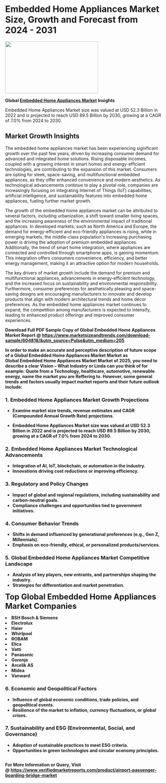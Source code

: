 <H1>Embedded Home Appliances Market Size, Growth and Forecast from 2024 - 2031</H1><img class="aligncenter size-medium wp-image-584254" src="https://thirdeyenews.in/wp-content/uploads/2024/09/Global-Market-Research-300x168.jpeg" alt="" width="300" height="168" /><p><strong>Global&nbsp;<a href="https://www.marketsizeandtrends.com/download-sample/604818/&amp;utm_source=Pulse&amp;utm_medium=205">Embedded Home Appliances Market</a> Insights</strong></p><p>Embedded Home Appliances Market size was valued at USD 52.3 Billion in 2022 and is projected to reach USD 89.5 Billion by 2030, growing at a CAGR of 7.0% from 2024 to 2030.</p><p><h2>Market Growth Insights</h2> <p>The embedded home appliances market has been experiencing significant growth over the past few years, driven by increasing consumer demand for advanced and integrated home solutions. Rising disposable incomes, coupled with a growing interest in smart homes and energy-efficient technologies, are contributing to the expansion of this market. Consumers are opting for sleek, space-saving, and multifunctional embedded appliances, as they offer enhanced convenience and modern aesthetics. As technological advancements continue to play a pivotal role, companies are increasingly focusing on integrating Internet of Things (IoT) capabilities, artificial intelligence, and sustainability features into embedded home appliances, fueling further market growth.</p> <p><strong></strong></p> <p>The growth of the embedded home appliances market can be attributed to several factors, including urbanization, a shift toward smaller living spaces, and the increasing awareness of the environmental impact of traditional appliances. In developed markets, such as North America and Europe, the demand for energy-efficient and eco-friendly appliances is rising, while in emerging markets, the middle-class population's increasing purchasing power is driving the adoption of premium embedded appliances. Additionally, the trend of smart home integration, where appliances are connected and controlled through smartphone apps, is gaining momentum. This integration offers consumers convenience, efficiency, and better energy management, making it an attractive option for modern households.</p> <p>The key drivers of market growth include the demand for premium and multifunctional appliances, advancements in energy-efficient technology, and the increased focus on sustainability and environmental responsibility. Furthermore, consumer preferences for aesthetically pleasing and space-saving designs are encouraging manufacturers to innovate and develop products that align with modern architectural trends and home décor preferences. As the embedded home appliances market continues to expand, the competition among manufacturers is expected to intensify, leading to enhanced product offerings and improved consumer experiences.</p> <p><strong></p><p><span class=""><strong>Download Full PDF Sample Copy of Global Embedded Home Appliances Market Report</strong> @ <a href="https://www.marketsizeandtrends.com/download-sample/604818/&amp;utm_source=Pulse&amp;utm_medium=205" target="_blank">https://www.marketsizeandtrends.com/download-sample/604818/&amp;utm_source=Pulse&amp;utm_medium=205</a></span></p><p>In order to make an accurate and perceptive description of future scope of a Global&nbsp;Embedded Home Appliances Market Market as Global&nbsp;Embedded Home Appliances Market Market of 2025, you need to describe a clear Vision &ndash; What Industry or Linda can you think of for example: Quote from a Technology, healthcare, automotive, renewable energy, name the market you are Reffering to. However, some general trends and factors usually impact market reports and their future outlook include:</p><h3>1.&nbsp;<strong>Embedded Home Appliances Market Growth Projections</strong></h3><ul><li>Examine market size trends, revenue estimates and CAGR (Compounded Annual Growth Rate) projections.</li><li><p>Embedded Home Appliances Market size was valued at USD 52.3 Billion in 2022 and is projected to reach USD 89.5 Billion by 2030, growing at a CAGR of 7.0% from 2024 to 2030.</p></li></ul><h3>2.&nbsp;<strong>Embedded Home Appliances Market Technological Advancements</strong></h3><ul><li>Integration of AI, IoT, blockchain, or automation in the industry.</li><li>Innovations driving cost reductions or improving efficiency.</li></ul><h3>3.&nbsp;<strong>Regulatory and Policy Changes</strong></h3><ul><li>Impact of global and regional regulations, including sustainability and carbon-neutral goals.</li><li>Compliance challenges and opportunities tied to government initiatives.</li></ul><h3>4.&nbsp;<strong>Consumer Behavior Trends</strong></h3><ul><li>Shifts in demand influenced by generational preferences (e.g., Gen Z, Millennials).</li><li>Emphasis on eco-friendly, ethical, or personalized products/services.</li></ul><h3>5.&nbsp;<strong>Global Embedded Home Appliances Market Competitive Landscape</strong></h3><ul><li>Analysis of key players, new entrants, and partnerships shaping the industry.</li><li>Strategies for differentiation and market penetration.</li></ul><p data-pm-slice="1 1 []"><span style="color: inherit; font-family: inherit; font-size: 25px;">Top Global Embedded Home Appliances Market Companies</span></p><div class="" data-test-id=""><p><li>BSH Bosch & Siemens</li><li> Electrolux</li><li> Haier</li><li> Whirlpool</li><li> ROBAM</li><li> Elica</li><li> Vatti</li><li> Panasonic</li><li> Gorenje</li><li> Arcelik AS</li><li> Midea</li><li> Vanward</li></p></div><h3>6.&nbsp;<strong>Economic and Geopolitical Factors</strong></h3><ul><li>Influence of global economic conditions, trade policies, and geopolitical events.</li><li>Resilience of the market to inflation, currency fluctuations, or global crises.</li></ul><h3>7.&nbsp;<strong>Sustainability and ESG (Environmental, Social, and Governance)</strong></h3><ul><li>Adoption of sustainable practices to meet ESG criteria.</li><li>Opportunities in green technologies and circular economy principles.</li></ul><h2><strong style="font-size: 14px;">For More Information or Query, Visit @&nbsp;</strong><a style="background-color: #ffffff; font-size: 14px;" href="https://www.marketsizeandtrends.com/report/embedded-home-appliances-market/" target="_blank">https://www.verifiedmarketreports.com/product/airport-passenger-boarding-bridge-market</a></h2>
